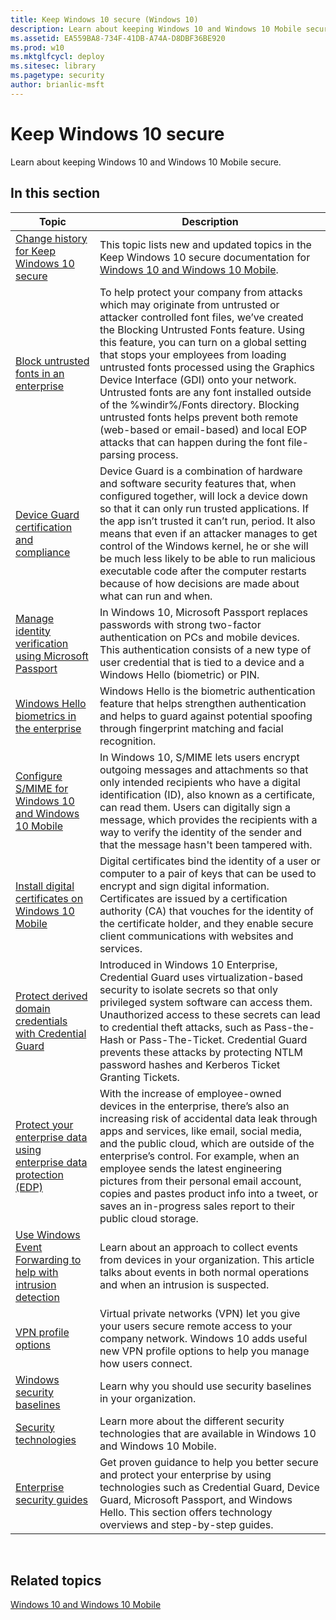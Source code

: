 ```yaml
---
title: Keep Windows 10 secure (Windows 10)
description: Learn about keeping Windows 10 and Windows 10 Mobile secure.
ms.assetid: EA559BA8-734F-41DB-A74A-D8DBF36BE920
ms.prod: w10
ms.mktglfcycl: deploy
ms.sitesec: library
ms.pagetype: security
author: brianlic-msft
---
```

# Keep Windows 10 secure

Learn about keeping Windows 10 and Windows 10 Mobile secure.

## In this section

| Topic | Description |
| - | - |
| [Change history for Keep Windows 10 secure](change-history-for-keep-windows-10-secure.md) | This topic lists new and updated topics in the Keep Windows 10 secure documentation for [Windows 10 and Windows 10 Mobile](../index.md). |
| [Block untrusted fonts in an enterprise](block-untrusted-fonts-in-enterprise.md) | To help protect your company from attacks which may originate from untrusted or attacker controlled font files, we’ve created the Blocking Untrusted Fonts feature. Using this feature, you can turn on a global setting that stops your employees from loading untrusted fonts processed using the Graphics Device Interface (GDI) onto your network. Untrusted fonts are any font installed outside of the %windir%/Fonts directory. Blocking untrusted fonts helps prevent both remote (web-based or email-based) and local EOP attacks that can happen during the font file-parsing process. |
| [Device Guard certification and compliance](device-guard-certification-and-compliance.md) | Device Guard is a combination of hardware and software security features that, when configured together, will lock a device down so that it can only run trusted applications. If the app isn’t trusted it can’t run, period. It also means that even if an attacker manages to get control of the Windows kernel, he or she will be much less likely to be able to run malicious executable code after the computer restarts because of how decisions are made about what can run and when. |
| [Manage identity verification using Microsoft Passport](manage-identity-verification-using-microsoft-passport.md) | In Windows 10, Microsoft Passport replaces passwords with strong two-factor authentication on PCs and mobile devices. This authentication consists of a new type of user credential that is tied to a device and a Windows Hello (biometric) or PIN. |
| [Windows Hello biometrics in the enterprise](windows-hello-in-enterprise.md) | Windows Hello is the biometric authentication feature that helps strengthen authentication and helps to guard against potential spoofing through fingerprint matching and facial recognition. |
| [Configure S/MIME for Windows 10 and Windows 10 Mobile](configure-s-mime.md) | In Windows 10, S/MIME lets users encrypt outgoing messages and attachments so that only intended recipients who have a digital identification (ID), also known as a certificate, can read them. Users can digitally sign a message, which provides the recipients with a way to verify the identity of the sender and that the message hasn't been tampered with. |
| [Install digital certificates on Windows 10 Mobile](installing-digital-certificates-on-windows-10-mobile.md) | Digital certificates bind the identity of a user or computer to a pair of keys that can be used to encrypt and sign digital information. Certificates are issued by a certification authority (CA) that vouches for the identity of the certificate holder, and they enable secure client communications with websites and services. |
| [Protect derived domain credentials with Credential Guard](credential-guard.md) | Introduced in Windows 10 Enterprise, Credential Guard uses virtualization-based security to isolate secrets so that only privileged system software can access them. Unauthorized access to these secrets can lead to credential theft attacks, such as Pass-the-Hash or Pass-The-Ticket. Credential Guard prevents these attacks by protecting NTLM password hashes and Kerberos Ticket Granting Tickets. |
| [Protect your enterprise data using enterprise data protection (EDP)](protect-enterprise-data-using-edp.md) | With the increase of employee-owned devices in the enterprise, there’s also an increasing risk of accidental data leak through apps and services, like email, social media, and the public cloud, which are outside of the enterprise’s control. For example, when an employee sends the latest engineering pictures from their personal email account, copies and pastes product info into a tweet, or saves an in-progress sales report to their public cloud storage. |
| [Use Windows Event Forwarding to help with intrusion detection](use-windows-event-forwarding-to-assist-in-instrusion-detection.md) | Learn about an approach to collect events from devices in your organization. This article talks about events in both normal operations and when an intrusion is suspected. |
| [VPN profile options](vpn-profile-options.md) | Virtual private networks (VPN) let you give your users secure remote access to your company network. Windows 10 adds useful new VPN profile options to help you manage how users connect. |
| [Windows security baselines](windows-security-baselines.md) | Learn why you should use security baselines in your organization. |
| [Security technologies](security-technologies.md) | Learn more about the different security technologies that are available in Windows 10 and Windows 10 Mobile. |
| [Enterprise security guides](windows-10-enterprise-security-guides.md) | Get proven guidance to help you better secure and protect your enterprise by using technologies such as Credential Guard, Device Guard, Microsoft Passport, and Windows Hello. This section offers technology overviews and step-by-step guides. |
 
## Related topics

[Windows 10 and Windows 10 Mobile](../index.md)
 
 
